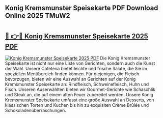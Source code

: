 ## Konig Kremsmunster Speisekarte PDF Download Online 2025 TMuW2

# <h2><a href="http://gc7fxp.nevu.top/?p=Konig+Kremsmunster+Speisekarte">🔗 👉🔴 Konig Kremsmunster Speisekarte 2025 PDF</a></h2>

[![Konig Kremsmunster Speisekarte 2025 PDF](https://i.imgur.com/dBaPXMq.png)](http://gc7fxp.nevu.top/?p=Konig+Kremsmunster+Speisekarte)
Die Konig Kremsmunster Speisekarte ist nicht nur eine Liste von Gerichten, sondern auch die Kunst der Wahl. Unsere Cafeteria bietet leichte und frische Salate, die Sie im speziellen Menübereich finden können. Für diejenigen, die Fleisch bevorzugen, bieten wir eine Auswahl an Gerichten auf der Konig Kremsmunster Speisekarte an: Rindfleisch, Schweinefleisch, Huhn und Fisch. Unseren Auserwählten bieten wir Gourmet-Gerichte wie Schaschlik und Steak an, die auf einem alten Feuer zubereitet werden. Unsere Konig Kremsmunster Speisekarte umfasst eine große Auswahl an Desserts, von klassischen Torten und Kuchen bis hin zu exquisiten Crème Brûlée und Schokoladenüberraschungen.
